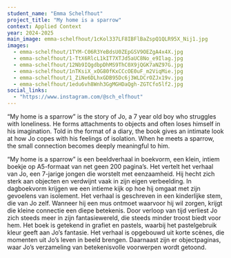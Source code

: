 ```yaml
---
student_name: "Emma Schelfhout"
project_title: "My home is a sparrow"
context: Applied Context
year: 2024-2025
main_image: emma-schelfhout/1cKol337LF8IBFlBaZspQ1QLR95X_Nij1.jpg
images:
  - emma-schelfhout/1TYM-C06R3YeBdsU0ZEpGSV9OEZgA4x4X.jpg
  - emma-schelfhout/1-TtX6RlcL1kIT7XTJd5aUC8No_e9Ilag.jpg
  - emma-schelfhout/12Nb9IQgdbpDhMS9ThC0X9jQGK7aNZ97G.jpg
  - emma-schelfhout/1nTKsiX_xOG80fKxCCcOE0uF_m2ViqMie.jpg
  - emma-schelfhout/1_ZiNe6DLhxGDB95Dc6j3WLDCrOZJx19v.jpg
  - emma-schelfhout/1edu6vh8Wnh3GgMGHDaQgh-ZGTCfo5lf2.jpg
social_links:
  - "https://www.instagram.com/@sch_elfhout"
---
```


“My home is a sparrow” is the story of Jo, a 7 year old boy who struggles with loneliness. He forms attachments to objects and often loses himself in his imagination. Told in the format of a diary, the book gives an intimate look at how Jo copes with his feelings of isolation. When he meets a sparrow, the small connection becomes deeply meaningful to him.


“My home is a sparrow” is een beeldverhaal in boekvorm, een klein, intiem boekje op A5-formaat van net geen 200 pagina’s.
Het vertelt het verhaal van Jo, een 7-jarige jongen die worstelt met eenzaamheid. Hij hecht zich sterk aan objecten en verdwijnt vaak in zijn eigen verbeelding. In dagboekvorm krijgen we een intieme kijk op hoe hij omgaat met zijn gevoelens van isolement. Het verhaal is geschreven in een kinderlijke stem, die van Jo zelf. Wanneer hij een mus ontmoet waarvoor hij wil zorgen, krijgt die kleine connectie een diepe betekenis. Door verloop van tijd verliest Jo zich steeds meer in zijn fantasiewereld, die steeds minder troost biedt voor hem. 
Het boek is getekend in grafiet en pastels, waarbij het pastelgebruik kleur geeft aan Jo’s fantasie. Het verhaal is opgebouwd uit korte scènes, die momenten uit Jo’s leven in beeld brengen. Daarnaast zijn er objectpaginas, waar Jo’s verzameling van betekenisvolle voorwerpen wordt getoond. 

